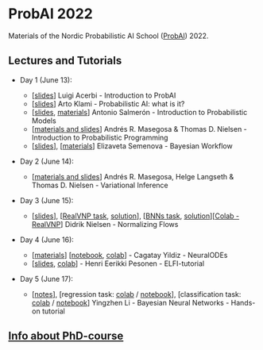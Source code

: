 # ProbAI 2022

Materials of the Nordic Probabilistic AI School ([ProbAI](https://www.probabilistic.ai)) 2022.

## Lectures and Tutorials

* Day 1 (June 13):
  - [[slides](day_1/1_luigi/day1-probai2022-luigi.pdf)] Luigi Acerbi - Introduction to ProbAI
  - [[slides](day_1/1_arto/IntroLectureKlami.pdf)] Arto Klami - Probabilistic AI: what is it?
  - [[slides](day_1/1_antonio/inference-probai.pdf), [materials](day_1/1_antonio)] Antonio Salmerón - Introduction to Probabilistic Models
  - [[materials and slides](https://github.com/PGM-Lab/2022-ProbAI)] Andrés R. Masegosa & Thomas D. Nielsen - Introduction to Probabilistic Programming
  - [[slides](day_1/1_elizaveta/elizaveta_probai2022.pdf)], [[materials](https://github.com/elizavetasemenova/ProbAI-2022)] Elizaveta Semenova - Bayesian Workflow

* Day 2 (June 14):
  - [[materials and slides](https://github.com/PGM-Lab/2022-ProbAI)] Andrés R. Masegosa, Helge Langseth & Thomas D. Nielsen - Variational Inference

* Day 3 (June 15):
  - [[slides](day_3/3_didrik/nf_slides.pdf)], [[RealVNP task](day_3/3_didrik/realnvp.ipynb), [solution](day_3/3_didrik/realnvp_solution.ipynb)], [[BNNs task](day_3/3_didrik/bnn.ipynb), [solution](day_3/3_didrik/bnn_solution.ipynb)][[Colab - RealVNP](https://colab.research.google.com/github/probabilisticai/probai-2022/blob/main/day_3/3_didrik/realnvp.ipynb)] Didrik Nielsen - Normalizing Flows

* Day 4 (June 16):
  - [[materials](https://onedrive.live.com/?authkey=%21AJSvUQkSLNITlrU&id=9D9AFECB41FCA080%21271190&cid=9D9AFECB41FCA080)] [[notebook](day_4/4_cagatay/ODE2VAE.ipynb), [colab](https://drive.google.com/file/d/1PjwNLeLCUcam9BjeddwDRDSyTIdX2h6o/view?usp=sharing)] - Cagatay Yildiz - NeuralODEs
  - [[slides](https://hpesonen.github.io/assets/presentations/pesonen_probAI2022_slides/index.html#0), [colab](https://colab.research.google.com/drive/1Dg9FZe07DJdGw5tZI5PIxNuAuszULsNP?usp=sharing)] - Henri Eerikki Pesonen - ELFI-tutorial

* Day 5 (June 17):
  - [[notes](day_5/5_yingzhen/notes.pdf)], [regression task: [colab](https://colab.research.google.com/drive/1jvJE-P0zye95ICSS5bG2qL35lpr63zxm?usp=sharing) / [notebook](day_5/5_yingzhen/regression.ipynb)], [classification task: [colab](https://colab.research.google.com/drive/1d-7S7bsu8XE7rYikg5wuRkHyHZo8Pn8v?usp=sharing) / [notebook](day_5/5_yingzhen/classification.ipynb)] Yingzhen Li - Bayesian Neural Networks - Hands-on tutorial


## [Info about PhD-course](https://github.com/DT8122/dt8122-2022)
